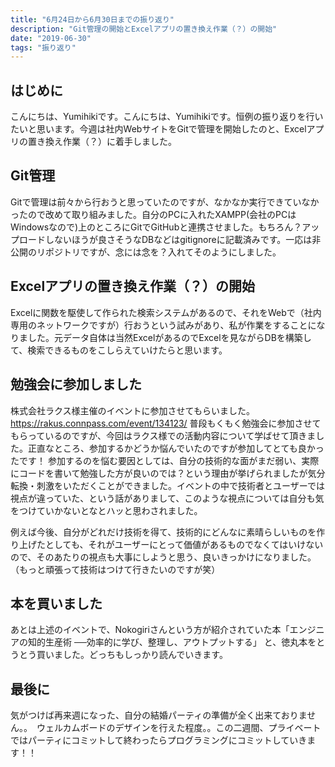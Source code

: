 ```yaml
---
title: "6月24日から6月30日までの振り返り"
description: "Git管理の開始とExcelアプリの置き換え作業（？）の開始"
date: "2019-06-30"
tags: "振り返り"
---
```


## はじめに
こんにちは、Yumihikiです。こんにちは、Yumihikiです。恒例の振り返りを行いたいと思います。今週は社内WebサイトをGitで管理を開始したのと、Excelアプリの置き換え作業（？）に着手しました。

## Git管理
Gitで管理は前々から行おうと思っていたのですが、なかなか実行できていなかったので改めて取り組みました。自分のPCに入れたXAMPP(会社のPCはWindowsなので)上のところにGitでGitHubと連携させました。もちろん？アップロードしないほうが良さそうなDBなどはgitignoreに記載済みです。一応は非公開のリポジトリですが、念には念を？入れてそのようにしました。

## Excelアプリの置き換え作業（？）の開始
Excelに関数を駆使して作られた検索システムがあるので、それをWebで（社内専用のネットワークですが）行おうという試みがあり、私が作業をすることになりました。元データ自体は当然ExcelがあるのでExcelを見ながらDBを構築して、検索できるものをこしらえていけたらと思います。

## 勉強会に参加しました
株式会社ラクス様主催のイベントに参加させてもらいました。https://rakus.connpass.com/event/134123/
普段もくもく勉強会に参加させてもらっているのですが、今回はラクス様での活動内容について学ばせて頂きました。正直なところ、参加するかどうか悩んでいたのですが参加してとても良かったです！
参加するのを悩む要因としては、自分の技術的な面がまだ弱い、実際にコードを書いて勉強した方が良いのでは？という理由が挙げられましたが気分転換・刺激をいただくことができました。イベントの中で技術者とユーザーでは視点が違っていた、という話がありまして、このような視点については自分も気をつけていかないとなとハッと思わされました。


例えば今後、自分がどれだけ技術を得て、技術的にどんなに素晴らしいものを作り上げたとしても、それがユーザーにとって価値があるものでなくてはいけないので、そのあたりの視点も大事にしようと思う、良いきっかけになりました。（もっと頑張って技術はつけて行きたいのですが笑）

## 本を買いました
あとは上述のイベントで、Nokogiriさんという方が紹介されていた本「エンジニアの知的生産術 ──効率的に学び、整理し、アウトプットする」 と、徳丸本をとうとう買いました。どっちもしっかり読んでいきます。

## 最後に
気がつけば再来週になった、自分の結婚パーティの準備が全く出来ておりません。。　ウェルカムボードのデザインを行えた程度。。この二週間、プライベートではパーティにコミットして終わったらプログラミングにコミットしていきます！！
